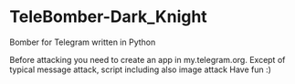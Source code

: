 # TeleBomber-Dark_Knight
Bomber for Telegram written in Python

Before attacking you need to create an app in my.telegram.org.
Except of typical message attack, script including also image attack
Have fun :)
